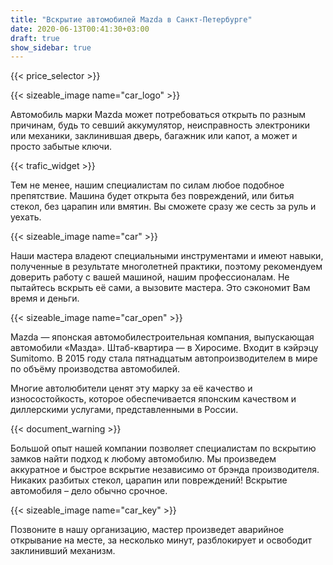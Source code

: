 ```yaml
---
title: "Вскрытие автомобилей Mazda в Санкт-Петербурге"
date: 2020-06-13T00:41:30+03:00
draft: true
show_sidebar: true
---
```


{{< price_selector >}}

{{< sizeable_image name="car_logo" >}}

Автомобиль марки Mazda может потребоваться открыть по разным причинам, будь то севший аккумулятор, неисправность электроники или механики, заклинившая дверь, багажник или капот, а может и просто забытые ключи. 

{{< trafic_widget >}}

Тем не менее, нашим специалистам по силам любое подобное препятствие. Машина будет открыта без повреждений, или битья стекол, без царапин или вмятин. Вы сможете сразу же сесть за руль и уехать.

{{< sizeable_image name="car" >}}

Наши мастера владеют специальными инструментами и имеют навыки, полученные в результате многолетней практики, поэтому рекомендуем доверить работу с вашей машиной, нашим профессионалам. Не пытайтесь вскрыть её сами, а вызовите мастера. Это сэкономит Вам время и деньги.

{{< sizeable_image name="car_open" >}}

Mazda — японская автомобилестроительная компания, выпускающая автомобили «Мазда». Штаб-квартира — в Хиросиме. Входит в кэйрэцу Sumitomo. В 2015 году стала пятнадцатым автопроизводителем в мире по объёму производства автомобилей. 

Многие автолюбители ценят эту марку за её качество и износостойкость, которое обеспечивается японским качеством и диллерскими услугами, представленными в России.

{{< document_warning >}}

Большой опыт нашей компании позволяет специалистам по вскрытию замков найти подход к любому автомобилю. Мы произведем аккуратное и быстрое вскрытие независимо от брэнда производителя. Никаких разбитых стекол, царапин или повреждений! Вскрытие автомобиля – дело обычно срочное. 

{{< sizeable_image name="car_key" >}}

Позвоните в нашу организацию, мастер произведет аварийное открывание на месте, за несколько минут, разблокирует и освободит заклинивший механизм.